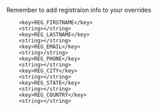 Remember to add registraion info to your overrides

        <key>REG_FIRSTNAME</key>
        <string></string>
        <key>REG_LASTNAME</key>
        <string></string>
        <key>REG_EMAIL</key>
        <string>/string>
        <key>REG_PHONE</key>
        <string></string>
        <key>REG_CITY</key>
        <string></string>
        <key>REG_STATE</key>
        <string></string>
        <key>REG_COUNTRY</key>
        <string></string>
